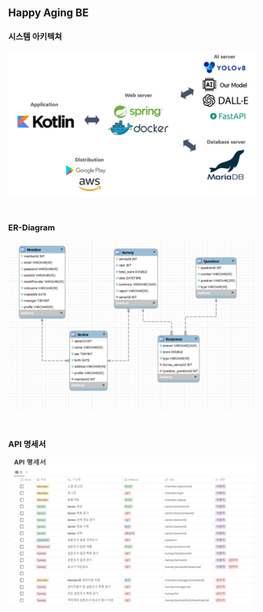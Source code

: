 ## Happy Aging BE

### 시스템 아키텍쳐
![img_2.png](img_2.png)

<br/>

### ER-Diagram
![img.png](img.png)

<br/>

### API 명세서
![img_1.png](img_1.png)

